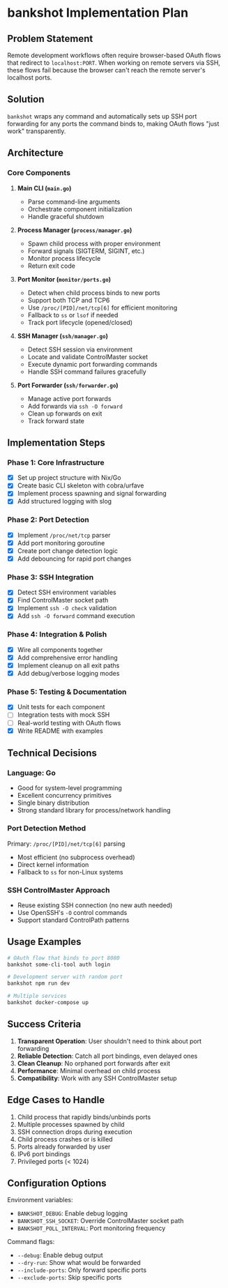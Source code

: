 # bankshot Implementation Plan

## Problem Statement
Remote development workflows often require browser-based OAuth flows that redirect to `localhost:PORT`. When working on remote servers via SSH, these flows fail because the browser can't reach the remote server's localhost ports.

## Solution
`bankshot` wraps any command and automatically sets up SSH port forwarding for any ports the command binds to, making OAuth flows "just work" transparently.

## Architecture

### Core Components

1. **Main CLI (`main.go`)**
   - Parse command-line arguments
   - Orchestrate component initialization
   - Handle graceful shutdown

2. **Process Manager (`process/manager.go`)**
   - Spawn child process with proper environment
   - Forward signals (SIGTERM, SIGINT, etc.)
   - Monitor process lifecycle
   - Return exit code

3. **Port Monitor (`monitor/ports.go`)**
   - Detect when child process binds to new ports
   - Support both TCP and TCP6
   - Use `/proc/[PID]/net/tcp[6]` for efficient monitoring
   - Fallback to `ss` or `lsof` if needed
   - Track port lifecycle (opened/closed)

4. **SSH Manager (`ssh/manager.go`)**
   - Detect SSH session via environment
   - Locate and validate ControlMaster socket
   - Execute dynamic port forwarding commands
   - Handle SSH command failures gracefully

5. **Port Forwarder (`ssh/forwarder.go`)**
   - Manage active port forwards
   - Add forwards via `ssh -O forward`
   - Clean up forwards on exit
   - Track forward state

## Implementation Steps

### Phase 1: Core Infrastructure
- [x] Set up project structure with Nix/Go
- [x] Create basic CLI skeleton with cobra/urfave
- [x] Implement process spawning and signal forwarding
- [x] Add structured logging with slog

### Phase 2: Port Detection
- [x] Implement `/proc/net/tcp` parser
- [x] Add port monitoring goroutine
- [x] Create port change detection logic
- [x] Add debouncing for rapid port changes

### Phase 3: SSH Integration
- [x] Detect SSH environment variables
- [x] Find ControlMaster socket path
- [x] Implement `ssh -O check` validation
- [x] Add `ssh -O forward` command execution

### Phase 4: Integration & Polish
- [x] Wire all components together
- [x] Add comprehensive error handling
- [x] Implement cleanup on all exit paths
- [x] Add debug/verbose logging modes

### Phase 5: Testing & Documentation
- [x] Unit tests for each component
- [ ] Integration tests with mock SSH
- [ ] Real-world testing with OAuth flows
- [x] Write README with examples

## Technical Decisions

### Language: Go
- Good for system-level programming
- Excellent concurrency primitives
- Single binary distribution
- Strong standard library for process/network handling

### Port Detection Method
Primary: `/proc/[PID]/net/tcp[6]` parsing
- Most efficient (no subprocess overhead)
- Direct kernel information
- Fallback to `ss` for non-Linux systems

### SSH ControlMaster Approach
- Reuse existing SSH connection (no new auth needed)
- Use OpenSSH's `-O` control commands
- Support standard ControlPath patterns

## Usage Examples

```bash
# OAuth flow that binds to port 8080
bankshot some-cli-tool auth login

# Development server with random port
bankshot npm run dev

# Multiple services
bankshot docker-compose up
```

## Success Criteria

1. **Transparent Operation**: User shouldn't need to think about port forwarding
2. **Reliable Detection**: Catch all port bindings, even delayed ones
3. **Clean Cleanup**: No orphaned port forwards after exit
4. **Performance**: Minimal overhead on child process
5. **Compatibility**: Work with any SSH ControlMaster setup

## Edge Cases to Handle

1. Child process that rapidly binds/unbinds ports
2. Multiple processes spawned by child
3. SSH connection drops during execution
4. Child process crashes or is killed
5. Ports already forwarded by user
6. IPv6 port bindings
7. Privileged ports (< 1024)

## Configuration Options

Environment variables:
- `BANKSHOT_DEBUG`: Enable debug logging
- `BANKSHOT_SSH_SOCKET`: Override ControlMaster socket path
- `BANKSHOT_POLL_INTERVAL`: Port monitoring frequency

Command flags:
- `--debug`: Enable debug output
- `--dry-run`: Show what would be forwarded
- `--include-ports`: Only forward specific ports
- `--exclude-ports`: Skip specific ports